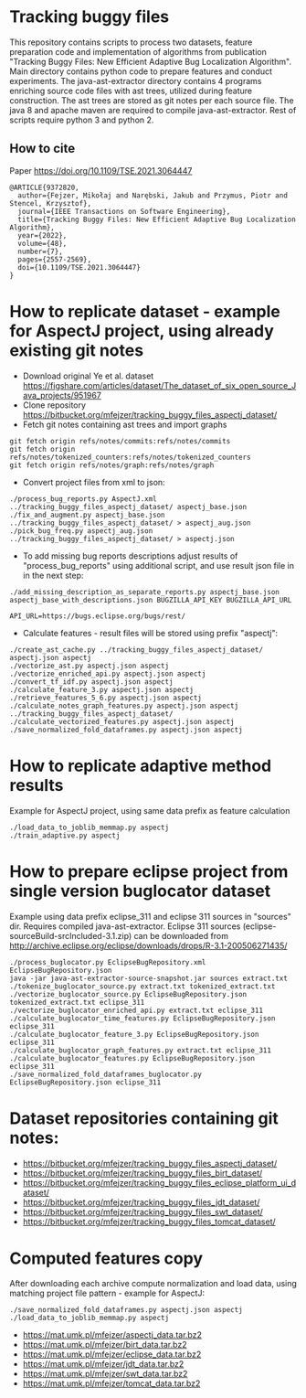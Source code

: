 # Tracking buggy files
This repository contains scripts to process two datasets, feature preparation code and implementation of algorithms from publication "Tracking Buggy Files: New Efficient Adaptive Bug Localization Algorithm".
Main directory contains python code to prepare features and conduct experiments.
The java-ast-extractor directory contains 4 programs enriching source code files with ast trees, utilized during feature construction.
The ast trees are stored as git notes per each source file.
The java 8 and apache maven are required to compile java-ast-extractor.
Rest of scripts require python 3 and python 2.

## How to cite 
Paper https://doi.org/10.1109/TSE.2021.3064447
```
@ARTICLE{9372820,
  author={Fejzer, Mikołaj and Narębski, Jakub and Przymus, Piotr and Stencel, Krzysztof},
  journal={IEEE Transactions on Software Engineering}, 
  title={Tracking Buggy Files: New Efficient Adaptive Bug Localization Algorithm}, 
  year={2022},
  volume={48},
  number={7},
  pages={2557-2569},
  doi={10.1109/TSE.2021.3064447}
}
```

# How to replicate dataset - example for AspectJ project, using already existing git notes
* Download original Ye et al. dataset https://figshare.com/articles/dataset/The_dataset_of_six_open_source_Java_projects/951967
* Clone repository https://bitbucket.org/mfejzer/tracking_buggy_files_aspectj_dataset/
* Fetch git notes containing ast trees and import graphs
```
git fetch origin refs/notes/commits:refs/notes/commits
git fetch origin refs/notes/tokenized_counters:refs/notes/tokenized_counters
git fetch origin refs/notes/graph:refs/notes/graph
```
* Convert project files from xml to json:
```
./process_bug_reports.py AspectJ.xml ../tracking_buggy_files_aspectj_dataset/ aspectj_base.json
./fix_and_augment.py aspectj_base.json ../tracking_buggy_files_aspectj_dataset/ > aspectj_aug.json
./pick_bug_freq.py aspectj_aug.json ../tracking_buggy_files_aspectj_dataset/ > aspectj.json
```
  * To add missing bug reports descriptions adjust results of "process_bug_reports" using additional script, and use result json file in in the next step:
```
./add_missing_description_as_separate_reports.py aspectj_base.json aspectj_base_with_descriptions.json BUGZILLA_API_KEY BUGZILLA_API_URL   

API_URL=https://bugs.eclipse.org/bugs/rest/
```
* Calculate features - result files will be stored using prefix "aspectj":
```
./create_ast_cache.py ../tracking_buggy_files_aspectj_dataset/ aspectj.json aspectj
./vectorize_ast.py aspectj.json aspectj
./vectorize_enriched_api.py aspectj.json aspectj
./convert_tf_idf.py aspectj.json aspectj
./calculate_feature_3.py aspectj.json aspectj
./retrieve_features_5_6.py aspectj.json aspectj
./calculate_notes_graph_features.py aspectj.json aspectj ../tracking_buggy_files_aspectj_dataset/
./calculate_vectorized_features.py aspectj.json aspectj
./save_normalized_fold_dataframes.py aspectj.json aspectj
```
# How to replicate adaptive method results
Example for AspectJ project, using same data prefix as feature calculation
```
./load_data_to_joblib_memmap.py aspectj
./train_adaptive.py aspectj
```
# How to prepare eclipse project from single version buglocator dataset
Example using data prefix eclipse_311 and eclipse 311 sources in "sources" dir.
Requires compiled java-ast-extractor.
Eclipse 311 sources (eclipse-sourceBuild-srcIncluded-3.1.zip) can be downloaded from http://archive.eclipse.org/eclipse/downloads/drops/R-3.1-200506271435/
```
./process_buglocator.py EclipseBugRepository.xml EclipseBugRepository.json
java -jar java-ast-extractor-source-snapshot.jar sources extract.txt
./tokenize_buglocator_source.py extract.txt tokenized_extract.txt
./vectorize_buglocator_source.py EclipseBugRepository.json tokenized_extract.txt eclipse_311
./vectorize_buglocator_enriched_api.py extract.txt eclipse_311
./calculate_buglocator_time_features.py EclipseBugRepository.json eclipse_311
./calculate_buglocator_feature_3.py EclipseBugRepository.json eclipse_311
./calculate_buglocator_graph_features.py extract.txt eclipse_311
./calculate_buglocator_features.py EclipseBugRepository.json eclipse_311
./save_normalized_fold_dataframes_buglocator.py EclipseBugRepository.json eclipse_311
```
# Dataset repositories containing git notes:
* https://bitbucket.org/mfejzer/tracking_buggy_files_aspectj_dataset/
* https://bitbucket.org/mfejzer/tracking_buggy_files_birt_dataset/
* https://bitbucket.org/mfejzer/tracking_buggy_files_eclipse_platform_ui_dataset/
* https://bitbucket.org/mfejzer/tracking_buggy_files_jdt_dataset/
* https://bitbucket.org/mfejzer/tracking_buggy_files_swt_dataset/
* https://bitbucket.org/mfejzer/tracking_buggy_files_tomcat_dataset/

# Computed features copy
After downloading each archive compute normalization and load data, using matching project file pattern - example for AspectJ:
```
./save_normalized_fold_dataframes.py aspectj.json aspectj
./load_data_to_joblib_memmap.py aspectj
```
* https://mat.umk.pl/mfejzer/aspectj_data.tar.bz2
* https://mat.umk.pl/mfejzer/birt_data.tar.bz2
* https://mat.umk.pl/mfejzer/eclipse_data.tar.bz2
* https://mat.umk.pl/mfejzer/jdt_data.tar.bz2
* https://mat.umk.pl/mfejzer/swt_data.tar.bz2
* https://mat.umk.pl/mfejzer/tomcat_data.tar.bz2
